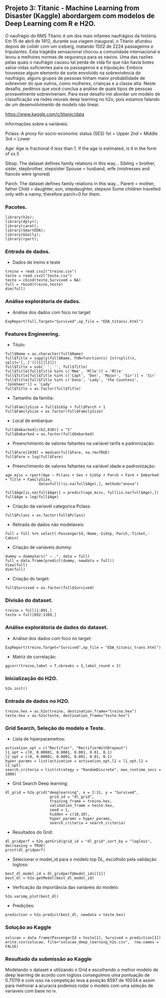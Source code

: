 ## Projeto 3: Titanic - Machine Learning from Disaster (Kaggle) abordargem com modelos de Deep Learning com R e H2O.

O naufrágio do RMS Titanic é um dos mais infames naufrágios da história. Em 15 de abril de 1912, durante sua viagem inaugural, o Titanic afundou depois de colidir com um iceberg, matando 1502 de 2224 passageiros e tripulantes. Esta tragédia sensacional chocou a comunidade internacional e levou a melhores normas de segurança para os navios. Uma das razões pelas quais o naufrágio causou tal perda de vida foi que não havia botes salva-vidas suficientes para os passageiros e a tripulação. Embora houvesse algum elemento de sorte envolvido na sobrevivência do naufrágio, alguns grupos de pessoas tinham maior probabilidade de sobreviver do que outros, como mulheres, crianças e a classe alta. Neste desafio, pedimos que você conclua a análise de quais tipos de pessoas provavelmente sobreviveriam. Para esse desafio irei abordar um modelo de classificação via redes neurais deep learning no h2o, pois estamos falando de um desenvolvimento de modelo não linear.

https://www.kaggle.com/c/titanic/data

Informações sobre a variáveis:

Pclass: A proxy for socio-economic status (SES)
1st = Upper
2nd = Middle
3rd = Lower

Age: Age is fractional if less than 1. If the age is estimated, is it in the form of xx.5

Sibsp: The dataset defines family relations in this way...
Sibling = brother, sister, stepbrother, stepsister
Spouse = husband, wife (mistresses and fiancés were ignored)

Parch: The dataset defines family relations in this way...
Parent = mother, father
Child = daughter, son, stepdaughter, stepson
Some children travelled only with a nanny, therefore parch=0 for them.

### Pacotes.

```{r, cache=FALSE, message=FALSE, warning=FALSE}
library(h2o);
library(dplyr);
library(caret);
library(SmartEDA);
library(GGally);
library(rpart);
```

### Entrada de dados.

* Dados de treino e teste
```{r, cache=FALSE, message=FALSE, warning=FALSE}
treino = read.csv2("treino.csv")
teste = read.csv2("teste.csv")
teste = cbind(teste,Survived = NA)
full = rbind(treino,teste)
dim(full)
```

### Análise explorátoria de dados.

* Análise dos dados com foco no target
```{r, cache=FALSE, message=FALSE, warning=FALSE}
ExpReport(full,Target="Survived",op_file = "EDA_titanic.html")
```

### Features Engineering.

* Titulo:
```{r, cache=FALSE, message=FALSE, warning=FALSE}
full$Name = as.character(full$Name)
full$Title = sapply(full$Name, FUN=function(x) {strsplit(x, split='[,.]')[[1]][2]})
full$Title = sub(' ', '', full$Title)
full$Title[full$Title %in% c('Mme', 'Mlle')] = 'Mlle'
full$Title[full$Title %in% c('Capt', 'Don', 'Major', 'Sir')] = 'Sir'
full$Title[full$Title %in% c('Dona', 'Lady', 'the Countess', 'Jonkheer')] = 'Lady'
full$Title = as.factor(full$Title)
```
* Tamanho da familia:
```{r, cache=FALSE, message=FALSE, warning=FALSE}
full$FamilySize = full$SibSp + full$Parch + 1
full$FamilySize = as.factor(full$FamilySize)
```
* Local de embarque:
```{r, cache=FALSE, message=FALSE, warning=FALSE}
full$Embarked[c(62,830)] = "S"
full$Embarked = as.factor(full$Embarked)
```
* Preenchimento de valores faltantes na variável tarifa e padronização:
```{r, cache=FALSE, message=FALSE, warning=FALSE}
full$Fare[1039] = median(full$Fare, na.rm=TRUE)
full$Fare = log(full$Fare)
```
* Preenchimento de valores faltantes na variável idade e padronização:
```{r, cache=FALSE, message=FALSE, warning=FALSE}
age_miss = rpart(Age ~ Pclass + Sex + SibSp + Parch + Fare + Embarked + Title + FamilySize,
               data=full[!is.na(full$Age),], method="anova")
               
full$Age[is.na(full$Age)] = predict(age_miss, full[is.na(full$Age),])
full$Age = log(full$Age)
```
* Criação da variavél categorica Pclass:
```{r, cache=FALSE, message=FALSE, warning=FALSE}
full$Pclass = as.factor(full$Pclass)
```
* Retirada de dados não modelaveis:
```{r, cache=FALSE, message=FALSE, warning=FALSE}
full = full %>% select(-PassengerId,-Name,-SibSp,-Parch,-Ticket,-Cabin)
```
* Criação de variaveis dummy:
```{r, cache=FALSE, message=FALSE, warning=FALSE}
dummy = dummyVars(" ~ .", data = full)
full = data.frame(predict(dummy, newdata = full))
View(full)
dim(full)
```
* Criação do target:
```{r, cache=FALSE, message=FALSE, warning=FALSE}
full$Survived = as.factor(full$Survived)
```

### Divisão do dataset.

```{r, cache=FALSE, message=FALSE, warning=FALSE}
treino = full[1:891,]
teste = full[892:1309,]
```

### Análise explorátoria de dados do dataset.

* Análise dos dados com foco no target:
```{r, cache=FALSE, message=FALSE, warning=FALSE}
ExpReport(treino,Target="Survived",op_file = "EDA_titanic_trans.html")
```
* Matriz de correlação:
```{r, cache=FALSE, message=FALSE, warning=FALSE}
ggcorr(treino,label = T,nbreaks = 5,label_round = 2)
```
### Inicialização do H2O.

```{r, cache=FALSE, message=FALSE, warning=FALSE}
h2o.init()
```

### Entrada de dados no H2O.

```{r, cache=FALSE, message=FALSE, warning=FALSE}
treino.hex = as.h2o(treino, destination_frame="treino.hex")
teste.hex = as.h2o(teste, destination_frame="teste.hex")
```

### Grid Search, Seleção do modelo e Teste.

* Lista de hiperparametros:
```{r, cache=FALSE, message=FALSE, warning=FALSE}
activation_opt = c("Rectifier", "RectifierWithDropout")
l1_opt = c(0, 0.00001, 0.0001, 0.001, 0.01, 0.1)
l2_opt = c(0, 0.00001, 0.0001, 0.001, 0.01, 0.1)
hyper_params = list(activation = activation_opt,l1 = l1_opt,l2 = l2_opt)
search_criteria = list(strategy = "RandomDiscrete", max_runtime_secs = 1000)
```

* Grid Search Deep learning:
```{r, cache=FALSE, message=FALSE, warning=FALSE}
dl_grid = h2o.grid("deeplearning", x = 2:31, y = "Survived",
                    grid_id = "dl_grid",
                    training_frame = treino.hex,
                    validation_frame = teste.hex,
                    seed = 1,
                    hidden = c(10,10),
                    hyper_params = hyper_params,
                    search_criteria = search_criteria)
```

* Resultados do Grid:
```{r, cache=FALSE, message=FALSE, warning=FALSE}
dl_gridperf = h2o.getGrid(grid_id = "dl_grid",sort_by = "logloss", decreasing = TRUE)
print(dl_gridperf)
```

* Selecionar o model_id para o modelo top DL, escolhido pela validação logloss:
```{r, cache=FALSE, message=FALSE, warning=FALSE}
best_dl_model_id = dl_gridperf@model_ids[[1]]
best_dl = h2o.getModel(best_dl_model_id)
```

* Verficação da importância das variáveis do modelo:
```{r, cache=FALSE, message=FALSE, warning=FALSE}
h2o.varimp_plot(best_dl)
```

* Predições:
```{r, cache=FALSE, message=FALSE, warning=FALSE}
prediction = h2o.predict(best_dl, newdata = teste.hex)
```

### Solução ao Kaggle

```{r, cache=FALSE, message=FALSE, warning=FALSE}
solucao = data.frame(PassengerId = teste[1], Survived = prediction[1])
write.csv(solucao, file="solucao_deep_learning_h2o.csv",  row.names = FALSE)
```
### Resultado da submissão ao Kaggle

Modelando o dataset e utilizando o Grid e escolhendo o melhor modelo de deep learning de acordo com logloss conseguimos uma pontuação de 0.75119 e com isso na competição leva a posição 8597 de 10034 e assim para melhorar a acuracia podemos rodar o modelo com uma seleção de variaveis com base no iv.
